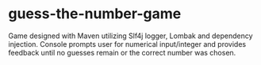 # guess-the-number-game
Game designed with Maven utilizing Slf4j logger, Lombak and dependency injection.
Console prompts user for numerical input/integer and provides feedback until no guesses remain or the correct number was chosen.
